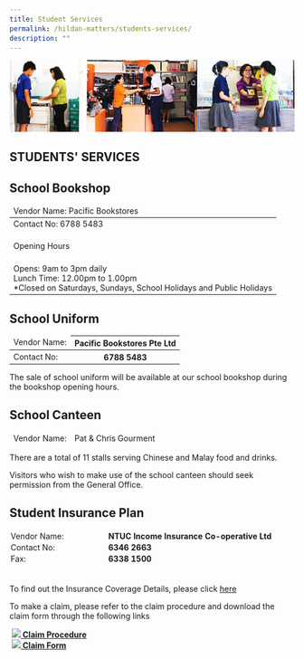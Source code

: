 ```yaml
---
title: Student Services
permalink: /hildan-matters/students-services/
description: ""
---
```

![](/images/Hildan%20Matters/Students'%20Services.jpg)


STUDENTS' SERVICES
------------------

School Bookshop
---------------
<table>
<thead>
  <tr>
    <td>Vendor Name: Pacific Bookstores</td>
  </tr>
</thead>
<tbody>
  <tr>
    <td>Contact No: 6788 5483<br><br></td>
  </tr>
  <tr>
    <td>Opening Hours</td>
  </tr>
  <tr>
    <td><br>Opens: 9am to 3pm daily<br>Lunch Time: 12.00pm to 1.00pm<br>*Closed on Saturdays, Sundays, School Holidays and Public Holidays</td>
  </tr>
</tbody>
</table>
  


School Uniform
--------------

<table>
<thead>
  <tr>
    <td>Vendor Name:</td>
    <th>Pacific Bookstores Pte Ltd</th>
  </tr>
</thead>
<tbody>
  <tr>
    <td>Contact No:</td>
    <th>6788 5483</th>
  </tr>
</tbody>
</table>

The sale of school uniform will be available at our school bookshop during the bookshop opening hours.

School Canteen
--------------

<table>
<thead>
  <tr>
    <td>Vendor Name:</td>
    <td>Pat &amp; Chris Gourment</td>
  </tr>
</thead>
</table>

There are a total of 11 stalls serving Chinese and Malay food and drinks. 

Visitors who wish to make use of the school canteen should seek permission from the General Office.

Student Insurance Plan
----------------------

<table border="0" cellpadding="1" cellspacing="1" style="margin: 0px; outline: 0px; padding: 0px; width: 750px; border-collapse: separate; border-spacing: 1px;"><tbody style="margin: 0px; outline: 0px; padding: 0px;"><tr style="margin: 0px; outline: 0px; padding: 0px;"><td style="margin: 0px; outline: 0px; padding: 1px; width: 169.938px;">Vendor Name:</td><td style="margin: 0px; outline: 0px; padding: 1px; width: 573.662px;"><strong style="margin: 0px; outline: 0px; padding: 0px;">NTUC Income Insurance Co-operative Ltd</strong></td></tr><tr style="margin: 0px; outline: 0px; padding: 0px;"><td style="margin: 0px; outline: 0px; padding: 1px;">Contact No:</td><td style="margin: 0px; outline: 0px; padding: 1px;"><strong style="margin: 0px; outline: 0px; padding: 0px;">6346 2663</strong></td></tr><tr style="margin: 0px; outline: 0px; padding: 0px;"><td style="margin: 0px; outline: 0px; padding: 1px;">Fax:</td><td style="margin: 0px; outline: 0px; padding: 1px;"><strong style="margin: 0px; outline: 0px; padding: 0px;">6338 1500</strong></td></tr><tr style="margin: 0px; outline: 0px; padding: 0px;"><td colspan="2" style="margin: 0px; outline: 0px; padding: 1px;">&nbsp;</td></tr></tbody></table>

To find out the Insurance Coverage Details, please click [here](http://www.income.com.sg/insurance/SPP/index.asp)

To make a claim, please refer to the claim procedure and download the claim form through the following links

 **[![](https://sthildassec.moe.edu.sg/rs/cc/icon/onyx/link.png) Claim Procedure](http://www.income.com.sg/insurance/SPP/index.asp)**  
 **[![](https://sthildassec.moe.edu.sg/rs/cc/icon/onyx/link.png) Claim Form](https://sthildassec.moe.edu.sg/qql/slot/u168/docs/internal_pages/information/ntuc_student_insurance_claim_form.pdf)**